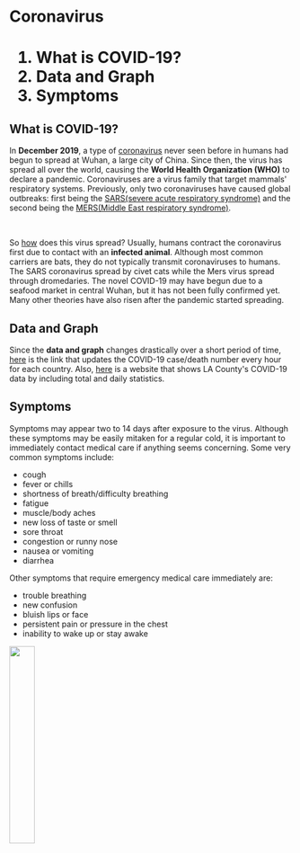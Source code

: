 <!doctype html>
<html>
<head>
  <title>COVID-19</title>
  <meta charset="utf-8">
</head>
<body>
  <h1>Coronavirus<h1>
  <ol>
    <li>What is COVID-19?</li>
    <li>Data and Graph</li>
    <li>Symptoms</li>
  </ol>
  <h2>What is COVID-19?</h2>
  <p>In <strong>December 2019</strong>, a type of <a href="https://www.hopkinsmedicine.org/health/conditions-and-diseases/coronavirus" target="_blank">coronavirus</a> never seen before in humans had begun to spread at Wuhan, a large city of China. Since then, the virus has spread all over the world, causing the <strong>World Health Organization (WHO)</strong> to declare a pandemic. Coronaviruses are a virus family that target mammals' respiratory systems. Previously, only two coronaviruses have caused global outbreaks: first being the <u>SARS(severe acute respiratory syndrome)</u> and the second being the <u>MERS(Middle East respiratory syndrome)</u>.
  </p><p style="margin-top:45px">So <u>how</u> does this virus spread? Usually, humans contract the coronavirus first due to contact with an <strong>infected animal</strong>. Although most common carriers are bats, they do not typically transmit coronaviruses to humans. The SARS coronavirus spread by civet cats while the Mers virus spread through dromedaries. The novel COVID-19 may have begun due to a seafood market in central Wuhan, but it has not been fully confirmed yet. Many other theories have also risen after the pandemic started spreading.</p>

  <h2>Data and Graph</h2>
  <p>Since the <strong>data and graph</strong> changes drastically over a short period of time, <a href="https://www.worldometers.info/coronavirus/" target="_blank">here</a> is the link that updates the COVID-19 case/death number every hour for each country. Also, <a href="http://publichealth.lacounty.gov/media/coronavirus/locations.htm" target=_blank"">here</a> is a website that shows LA County's COVID-19 data by including total and daily statistics.</p>

  <h2>Symptoms</h2>
  <p>Symptoms may appear two to 14 days after exposure to the virus. Although these symptoms may be easily mitaken for a regular cold, it is important to immediately contact medical care if anything seems concerning. Some very common symptoms include:
      <ul>
        <li>cough</li>
        <li>fever or chills</li>
        <li>shortness of breath/difficulty breathing</li>
        <li>fatigue</li>
        <li>muscle/body aches</li>
        <li>new loss of taste or smell</li>
        <li>sore throat</li>
        <li>congestion or runny nose</li>
        <li>nausea or vomiting</li>
        <li>diarrhea</li>
      </ul>
      Other symptoms that require emergency medical care immediately are:
      <ul>
        <li>trouble breathing</li>
        <li>new confusion</li>
        <li>bluish lips or face</li>
        <li>persistent pain or pressure in the chest</li>
        <li>inability to wake up or stay awake</li>
      </ul>
    </p>
  <img src="coronavirus 1.jpg" width="30%">
</body>
</html>
